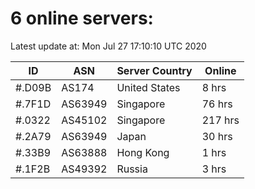 # 6 online servers:

Latest update at: Mon Jul 27 17:10:10 UTC 2020

| ID | ASN | Server Country | Online |
| -- | --- | -------------- | ------ |
| #.D09B | AS174 | United States | 8 hrs |
| #.7F1D | AS63949 | Singapore | 76 hrs |
| #.0322 | AS45102 | Singapore | 217 hrs |
| #.2A79 | AS63949 | Japan | 30 hrs |
| #.33B9 | AS63888 | Hong Kong | 1 hrs |
| #.1F2B | AS49392 | Russia | 3 hrs |

